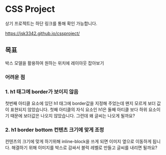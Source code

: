 # CSS Project

상기 프로젝트는 하단 링크를 통해 확인 가능합니다.

https://jsk3342.github.io/cssproject/

## 목표

박스 모델을 활용하여 원하는 위치에 레이아웃 잡아보기

### 어려운 점

### 1. h1 태그에 border가 보이지 않음

첫번째 아티클 요소에 있던 h1 태그에 border값을 지정해 주었는데 왠지 모르게 보더 값이 표현되지 않았습니다.
첫째 아티클의 자식 요소인 h1은 둘째 아티클 보다 하위 요소이기 때문에 보더값은 나오지 않았습니다. 그런데 왜 글씨는 나오게 될까요?

### 2. h1 border bottom 컨텐츠 크기에 맞게 조정

컨텐츠의 크기에 맞게 하기위해 inline-block을 쓰게 되면 이미지 옆으로 이동하게 됩니다. 해결하기 위해 이미지를 박스로 감싸서 블럭 레벨로 만들고 글씨를 내리면 될까요?
